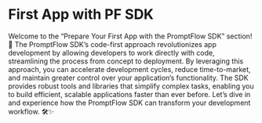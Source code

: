 # First App with PF SDK 

Welcome to the “Prepare Your First App with the PromptFlow SDK” section! 🚀 The PromptFlow SDK’s code-first approach revolutionizes app development by allowing developers to work directly with code, streamlining the process from concept to deployment. By leveraging this approach, you can accelerate development cycles, reduce time-to-market, and maintain greater control over your application’s functionality. The SDK provides robust tools and libraries that simplify complex tasks, enabling you to build efficient, scalable applications faster than ever before. Let’s dive in and experience how the PromptFlow SDK can transform your development workflow. 🛠️✨

